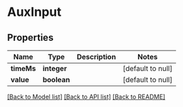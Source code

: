 # AuxInput

## Properties
Name | Type | Description | Notes
------------ | ------------- | ------------- | -------------
**timeMs** | **integer** |  | [default to null]
**value** | **boolean** |  | [default to null]

[[Back to Model list]](../README.md#documentation-for-models) [[Back to API list]](../README.md#documentation-for-api-endpoints) [[Back to README]](../README.md)


